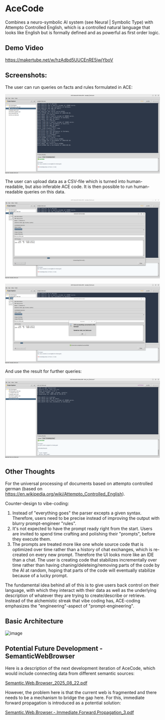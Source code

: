 # AceCode

Combines a neuro-symbolic AI system (see Neural | Symbolic Type) with Attempto Controlled English, which is a controlled natural language that looks like English but is formally defined and as powerful as first order logic.

## Demo Video

https://makertube.net/w/hzAdbd5UUCEnRE5jwjYboV

## Screenshots:

The user can run queries on facts and rules formulated in ACE:

![img.png](docs/img_3.png)

The user can upload data as a CSV-file which is turned into human-readable, but also inferable ACE code.
It is then possible to run human-readable queries on this data.

![img.png](docs/img_4.png)

![img.png](docs/img_5.png)

And use the result for further queries:

![img.png](docs/img_6.png)

## Other Thoughts

For the universal processing of documents based on attempto controlled german (based on https://en.wikipedia.org/wiki/Attempto_Controlled_English).

Counter-design to vibe-coding:

1. Instead of "everything goes" the parser excepts a given syntax. Therefore, users need to be precise instead of improving the output with blurry prompt-engineer "rules".
2. It's not expected to have the prompt ready right from the start. Users are invited to spend time crafting and polishing their "prompts", before they execute them.
3. The prompts are treated more like one whole source code that is optimized over time rather than a history of chat exchanges, which is re-created on every new prompt. Therefore the UI looks more like an IDE than a chat. The user is creating code that stabilizes incrementally over time rather than having chaning/deleteing/removing parts of the code by the AI at random, hoping that parts of the code will eventually stabilize because of a lucky prompt.

The fundamental idea behind all of this is to give users back control on their language, with which they interact with their data as well as the underlying description of whatever they are trying to create/describe or retrieve. Instead of the alchemistic streak that vibe coding has, ACE-coding emphasizes the "engineering"-aspect of "prompt-engineering".

## Basic Architecture

<img width="1542" height="822" alt="image" src="https://github.com/user-attachments/assets/1ec0c20d-1366-4ccd-93ef-6fc47a97dfe9" />

## Potential Future Development - SemanticWebBrowser

Here is a description of the next development iteration of AceCode, which would include connecting data from different semantic sources:

[Semantic.Web.Browser_2025_08_22.pdf](https://github.com/user-attachments/files/21941171/Semantic.Web.Browser_2025_08_22.pdf)

However, the problem here is that the current web is fragmented and there needs to be a mechanism to bridge the gap here. For this, immediate forward propagation is introduced as a potential solution:

[Semantic.Web.Browser.-.Immediate.Forward.Propagation_3.pdf](https://github.com/user-attachments/files/21947799/Semantic.Web.Browser.-.Immediate.Forward.Propagation_3.pdf)
